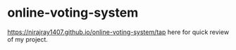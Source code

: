 # online-voting-system
https://nirajray1407.github.io/online-voting-system/tap here for quick review of my project.
